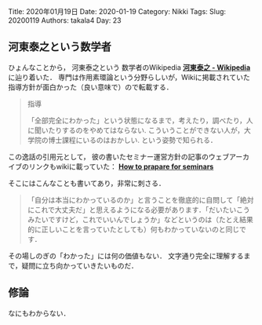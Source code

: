﻿Title: 2020年01月19日
Date: 2020-01-19
Category: Nikki
Tags: 
Slug: 20200119
Authors: takala4
Day: 23


## 河東泰之という数学者

ひょんなことから，
河東泰之という
数学者のWikipedia **[河東泰之 - Wikipedia](https://ja.wikipedia.org/wiki/%E6%B2%B3%E6%9D%B1%E6%B3%B0%E4%B9%8B)** に辿り着いた．
専門は作用素環論という分野らしいが，Wikiに掲載されていた指導方針が面白かった（良い意味で）ので転載する．



>指導
>
>「全部完全にわかった」という状態になるまで，考えたり，調べたり，人に聞いたりするのをやめてはならない. 
>こういうことができない人が，大学院の博士課程にいるのはおかしい. という姿勢で知られる．



この逸話の引用元として，
彼の書いたセミナー運営方針の記事のウェブアーカイブのリンクもwikiに載っていた：
**[How to prapare for seminars](https://web.archive.org/web/20001020074604/http://www.ms.u-tokyo.ac.jp/~yasuyuki/sem.htm)**


そこにはこんなことも書いてあり，非常に刺さる．

>「自分は本当にわかっているのか」と言うことを徹底的に自問して「絶対にこれで大丈夫だ」と思えるようになる必要があります．「だいたいこうみたいですけど，これでいいんでしょうか」などというのは（たとえ結果的に正しいことを言っていたとしても）何もわかっていないのと同じです．

その場しのぎの「わかった」には何の価値もない．
文字通り完全に理解するまで，疑問に立ち向かっていきたいものだ．


## 修論

なにもわからない．